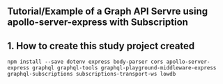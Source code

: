 ## Tutorial/Example of a Graph API Servre using apollo-server-express with Subscription

## 1. How to create this study project created

```
npm install --save dotenv express body-parser cors apollo-server-express graphql graphql-tools graphql-playground-middleware-express graphql-subscriptions subscriptions-transport-ws lowdb
```